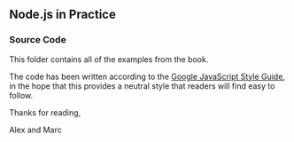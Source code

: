 ## Node.js in Practice

### Source Code

This folder contains all of the examples from the book.

The code has been written according to the [Google JavaScript Style Guide](http://google-styleguide.googlecode.com/svn/trunk/javascriptguide.xml), in the hope that this provides a neutral style that readers will find easy to follow.

Thanks for reading,

Alex and Marc
